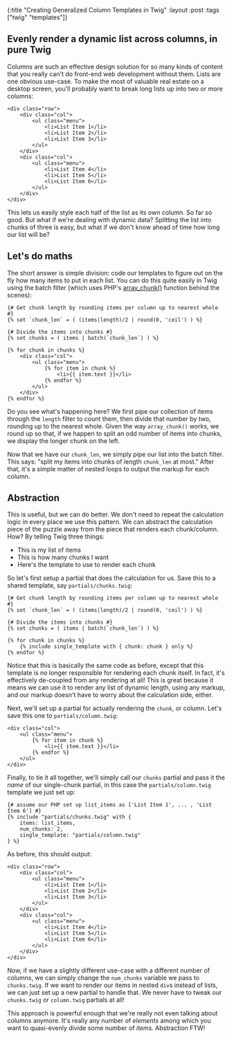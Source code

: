 {:title "Creating Generalized Column Templates in Twig"
 :layout :post
 :tags ["twig" "templates"]}

## Evenly render a dynamic list across columns, in pure Twig

Columns are such an effective design solution for so many kinds of content that you really can't do front-end web development without them. Lists are one obvious use-case. To make the most of valuable real estate on a desktop screen, you'll probably want to break long lists up into two or more columns:

```
<div class="row">    
    <div class="col">
        <ul class="menu">
            <li>List Item 1</li>
            <li>List Item 2</li>
            <li>List Item 3</li>
        </ul>
    </div>
    <div class="col">
        <ul class="menu">
            <li>List Item 4</li>
            <li>List Item 5</li>
            <li>List Item 6</li>
        </ul>
    </div>
</div>
```

This lets us easily style each half of the list as its own column. So far so good. But what if we're dealing with dynamic data? Splitting the list into chunks of three is easy, but what if we don't know ahead of time how long our list will be?

## Let's do maths

The short answer is simple division: code our templates to figure out on the fly how many items to put in each list. You can do this quite easily in Twig using the batch filter (which uses PHP's [array_chunk()](http://php.net/manual/en/function.array-chunk.php) function behind the scenes):

```twig
{# Get chunk length by rounding items per column up to nearest whole #}
{% set `chunk_len` = ( (items|length)/2 | round(0, 'ceil') ) %}
 
{# Divide the items into chunks #}
{% set chunks = ( items | batch(`chunk_len`) ) %}
 
{% for chunk in chunks %}
    <div class="col">
        <ul class="menu">
            {% for item in chunk %}
                <li>{{ item.text }}</li>
            {% endfor %}
        </ul>
    </div>
{% endfor %}
```

Do you see what's happening here? We first pipe our collection of items through the `length` filter to count them, then divide that number by two, rounding up to the nearest whole. Given the way `array_chunk()` works, we round up so that, if we happen to split an odd number of items into chunks, we display the longer chunk on the left.

Now that we have our `chunk_len`, we simply pipe our list into the batch filter. This says: "split my items into chunks of length `chunk_len` at most." After that, it's a simple matter of nested loops to output the markup for each column.

## Abstraction

This is useful, but we can do better. We don't need to repeat the calculation logic in every place we use this pattern. We can abstract the calculation piece of the puzzle away from the piece that renders each chunk/column. How? By telling Twig three things:

* This is my list of items
* This is how many chunks I want
* Here's the template to use to render each chunk

So let's first setup a partial that does the calculation for us. Save this to a shared template, say `partials/chunks.twig`:

```twig
{# Get chunk length by rounding items per column up to nearest whole #}
{% set `chunk_len` = ( (items|length)/2 | round(0, 'ceil') ) %}
 
{# Divide the items into chunks #}
{% set chunks = ( items | batch(`chunk_len`) ) %}
 
{% for chunk in chunks %}
    {% include single_template with { chunk: chunk } only %}
{% endfor %}
```

Notice that this is basically the same code as before, except that this template is no longer responsible for rendering each chunk itself. In fact, it's effectively de-coupled from any rendering at all! This is great because it means we can use it to render any list of dynamic length, using any markup, and our markup doesn't have to worry about the calculation side, either.

Next, we'll set up a partial for actually rendering the `chunk`, or column. Let's save this one to `partials/column.twig`:

```twig
<div class="col">
    <ul class="menu">
        {% for item in chunk %}
            <li>{{ item.text }}</li>
        {% endfor %}
    </ul>
</div>
```

Finally, to tie it all together, we'll simply call our `chunks` partial and pass it the *name* of our single-chunk partial, in this case the `partials/column.twig` template we just set up:

```twig
{# assume our PHP set up list_items as ['List Item 1', ... , 'List Item 6'] #}
{% include "partials/chunks.twig" with {
    items: list_items,
    num_chunks: 2,
    single_template: "partials/column.twig"
} %}
```

As before, this should output:

```
<div class="row">    
    <div class="col">
        <ul class="menu">
            <li>List Item 1</li>
            <li>List Item 2</li>
            <li>List Item 3</li>
        </ul>
    </div>
    <div class="col">
        <ul class="menu">
            <li>List Item 4</li>
            <li>List Item 5</li>
            <li>List Item 6</li>
        </ul>
    </div>
</div>
```

Now, if we have a slightly different use-case with a different number of columns, we can simply change the `num_chunks` variable we pass to `chunks.twig`. If we want to render our items in nested `div`s instead of lists, we can just set up a new partial to handle that. We never have to tweak our `chunks.twig` or `column.twig` partials at all!

This approach is powerful enough that we're really not even talking about columns anymore. It's really any number of *elements* among which you want to quasi-evenly divide some number of *items.* Abstraction FTW!

